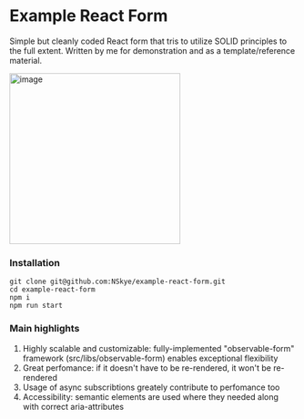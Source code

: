 # Example React Form

Simple but cleanly coded React form that tris to utilize SOLID principles to the full extent. Written by me for demonstration and as a template/reference material.

<img width="300" alt="image" src="https://user-images.githubusercontent.com/30626748/226417620-cdb9069c-ff52-430d-b66f-4689f26c92ba.png">

### Installation

```
git clone git@github.com:NSkye/example-react-form.git
cd example-react-form
npm i
npm run start
```

### Main highlights

1. Highly scalable and customizable: fully-implemented "observable-form" framework (src/libs/observable-form) enables exceptional flexibility
2. Great perfomance: if it doesn't have to be re-rendered, it won't be re-rendered
3. Usage of async subscribtions greately contribute to perfomance too
4. Accessibility: semantic elements are used where they needed along with correct aria-attributes
